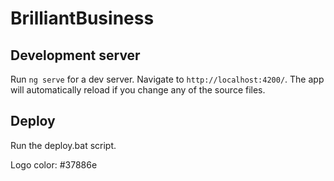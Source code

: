 # BrilliantBusiness

## Development server

Run `ng serve` for a dev server. Navigate to `http://localhost:4200/`. The app will automatically reload if you change any of the source files.

## Deploy
Run the deploy.bat script.

Logo color: #37886e